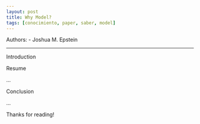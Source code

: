 ```yaml
---
layout: post
title: Why Model?
tags: [conocimiento, paper, saber, model]
---
```


<!--Resumen-->

Authors:
    - Joshua M. Epstein

---
<!--more-->

Introduction


Resume

...

Conclusion

...
  
Thanks for reading!